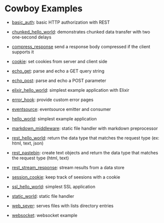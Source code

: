 Cowboy Examples
===============

 *  [basic_auth](./basic_auth):
    basic HTTP authorization with REST

 *  [chunked_hello_world](./chunked_hello_world):
    demonstrates chunked data transfer with two one-second delays

 *  [compress_response](./compress_response)
    send a response body compressed if the client supports it

 *  [cookie](./cookie):
    set cookies from server and client side

 *  [echo_get](./echo_get):
    parse and echo a GET query string

 *  [echo_post](./echo_post):
    parse and echo a POST parameter

 *  [elixir_hello_world](./elixir_hello_world):
    simplest example application with Elixir

 *  [error_hook](./error_hook):
    provide custom error pages

 *  [eventsource](./eventsource):
    eventsource emitter and consumer

 *  [hello_world](./hello_world):
    simplest example application

 *  [markdown_middleware](./markdown_middleware):
    static file handler with markdown preprocessor

 *  [rest_hello_world](./rest_hello_world):
    return the data type that matches the request type (ex: html, text, json)

 *  [rest_pastebin](./rest_pastebin):
    create text objects and return the data type that matches the request type (html, text)

 *  [rest_stream_response](./rest_stream_response):
    stream results from a data store

 *  [session_cookie](./session_cookie):
    keep track of seesions with a cookie

 *  [ssl_hello_world](./ssl_hello_world):
    simplest SSL application

 *  [static_world](./static_world):
    static file handler

 *  [web_sever](./web_server):
    serves files with lists directory entries

 *  [websocket](./websocket):
    websocket example
